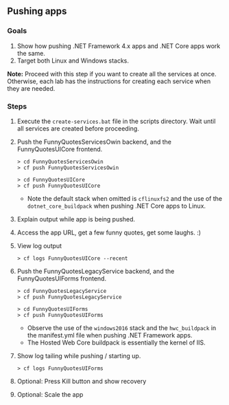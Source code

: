 ## Pushing apps
 
### Goals
1. Show how pushing .NET Framework 4.x apps and .NET Core apps work the same.
1. Target both Linux and Windows stacks.

**Note:** Proceed with this step if you want to create all the services at once. Otherwise, each lab has the instructions for creating each service when they are needed.

### Steps
1. Execute the `create-services.bat` file in the scripts directory. Wait until all services are created before proceeding.
1. Push the FunnyQuotesServicesOwin backend, and the FunnyQuotesUICore frontend.

    ```
    > cd FunnyQuotesServicesOwin
    > cf push FunnyQuotesServicesOwin
    ```
    ```
    > cd FunnyQuotesUICore
    > cf push FunnyQuotesUICore
    ```
    
    * Note the default stack when omitted is `cflinuxfs2` and the use of the `dotnet_core_buildpack` when pushing .NET Core apps to Linux.
        
1. Explain output while app is being pushed.
1. Access the app URL, get a few funny quotes, get some laughs. :)
1. View log output

    ```
    > cf logs FunnyQuotesUICore --recent
    ```

1. Push the FunnyQuotesLegacyService backend, and the FunnyQuotesUIForms frontend.

    ```
    > cd FunnyQuotesLegacyService
    > cf push FunnyQuotesLegacyService
    ```
    ```
    > cd FunnyQuotesUIForms
    > cf push FunnyQuotesUIForms
    ```

    * Observe the use of the `windows2016` stack and the `hwc_buildpack` in the manifest.yml file when pushing .NET Framework apps.
    * The Hosted Web Core buildpack is essentially the kernel of IIS.

1. Show log tailing while pushing / starting up.

    ```
    > cf logs FunnyQuotesUIForms
    ```
  
1. Optional: Press Kill button and show recovery
1. Optional: Scale the app
